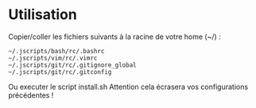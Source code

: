 Utilisation
===========

Copier/coller les fichiers suivants à la racine de votre home (~/) :

    ~/.jscripts/bash/rc/.bashrc
    ~/.jscripts/vim/rc/.vimrc
    ~/.jscripts/git/rc/.gitignore_global
    ~/.jscripts/git/rc/.gitconfig


Ou executer le script install.sh
Attention cela écrasera vos configurations précédentes !
